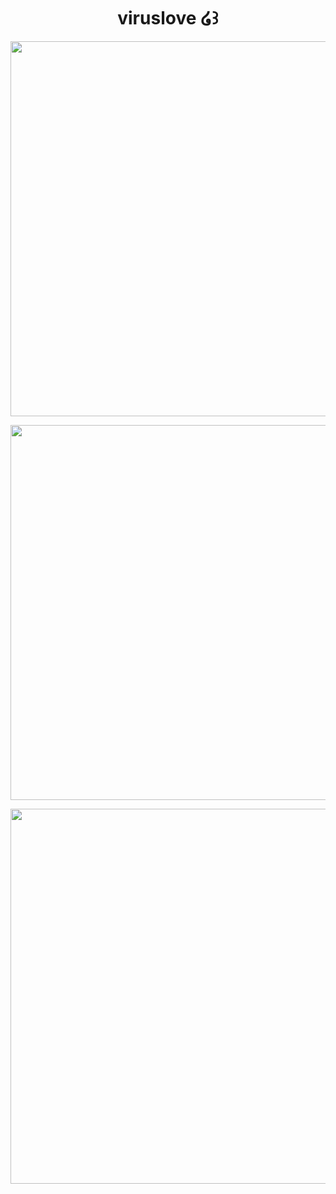 <h1 align="center">
viruslove ໒꒱
</h1>
<p align="center">
  <img width="600" src="https://64.media.tumblr.com/94b3a81d5e5ef66ffab93453f7aaf985/e1b1142484d86b2d-83/s400x600/041fdca0f54d219eabb6fbbd99ca55a974154857.pnj">
</p>
<p align="center">
  <img width="600" height="600" src="https://files.catbox.moe/p40y1z.png">
</p>
<p align="center">
  <img width="600" src="https://64.media.tumblr.com/d8ad64e4919bd3399dfa0007454a8bcc/d7a311d22a3343ec-c3/s400x600/3bb469a8dfb1bcaee8bb048a6593ba68fce2e5f3.pnj">
</p>
